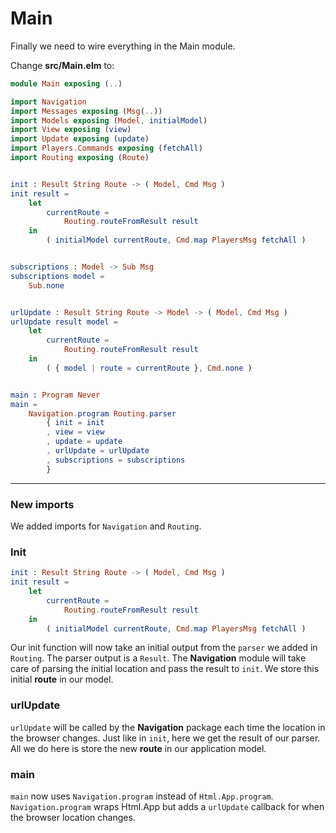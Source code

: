 # Main

Finally we need to wire everything in the Main module.

Change __src/Main.elm__ to:

```elm
module Main exposing (..)

import Navigation
import Messages exposing (Msg(..))
import Models exposing (Model, initialModel)
import View exposing (view)
import Update exposing (update)
import Players.Commands exposing (fetchAll)
import Routing exposing (Route)


init : Result String Route -> ( Model, Cmd Msg )
init result =
    let
        currentRoute =
            Routing.routeFromResult result
    in
        ( initialModel currentRoute, Cmd.map PlayersMsg fetchAll )


subscriptions : Model -> Sub Msg
subscriptions model =
    Sub.none


urlUpdate : Result String Route -> Model -> ( Model, Cmd Msg )
urlUpdate result model =
    let
        currentRoute =
            Routing.routeFromResult result
    in
        ( { model | route = currentRoute }, Cmd.none )


main : Program Never
main =
    Navigation.program Routing.parser
        { init = init
        , view = view
        , update = update
        , urlUpdate = urlUpdate
        , subscriptions = subscriptions
        }
```

---

### New imports

We added imports for `Navigation` and `Routing`.

### Init

```elm
init : Result String Route -> ( Model, Cmd Msg )
init result =
    let
        currentRoute =
            Routing.routeFromResult result
    in
        ( initialModel currentRoute, Cmd.map PlayersMsg fetchAll )
```

Our init function will now take an initial output from the `parser` we added in `Routing`. The parser output is a `Result`. The __Navigation__ module will take care of parsing the initial location and pass the result to `init`. We store this initial __route__ in our model.

### urlUpdate

`urlUpdate` will be called by the __Navigation__ package each time the location in the browser changes. Just like in `init`, here we get the result of our parser. All we do here is store the new __route__ in our application model.

### main

`main` now uses `Navigation.program` instead of `Html.App.program`.  `Navigation.program` wraps Html.App but adds a `urlUpdate` callback for when the browser location changes.
